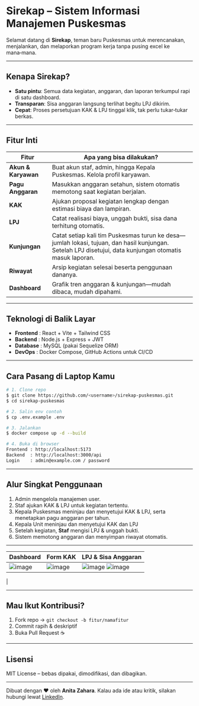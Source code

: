 # Sirekap – Sistem Informasi Manajemen Puskesmas

Selamat datang di **Sirekap**, teman baru Puskesmas untuk merencanakan, menjalankan, dan melaporkan program kerja tanpa pusing excel ke mana‑mana.

---

## Kenapa Sirekap?

* **Satu pintu**: Semua data kegiatan, anggaran, dan laporan terkumpul rapi di satu dashboard.
* **Transparan**: Sisa anggaran langsung terlihat begitu LPJ dikirim.
* **Cepat**: Proses persetujuan KAK & LPJ tinggal klik, tak perlu tukar‑tukar berkas.

---

## Fitur Inti

| Fitur               | Apa yang bisa dilakukan?                                                                                                                                               |
| ------------------- | ---------------------------------------------------------------------------                                                                                            |
| **Akun & Karyawan** | Buat akun staf, admin, hingga Kepala Puskesmas. Kelola profil karyawan.                                                                                                |
| **Pagu Anggaran**   | Masukkan anggaran setahun, sistem otomatis memotong saat kegiatan berjalan.                                                                                            |
| **KAK**             | Ajukan proposal kegiatan lengkap dengan estimasi biaya dan lampiran.                                                                                                   |
| **LPJ**             | Catat realisasi biaya, unggah bukti, sisa dana terhitung otomatis.                                                                                                     |
| **Kunjungan**       | Catat setiap kali tim Puskesmas turun ke desa—jumlah lokasi, tujuan, dan hasil kunjungan. Setelah LPJ disetujui, data kunjungan otomatis masuk laporan.                |
| **Riwayat**         | Arsip kegiatan selesai beserta penggunaan dananya.                                                                                                                     |
| **Dashboard**       | Grafik tren anggaran & kunjungan—mudah dibaca, mudah dipahami.                                                                                                         |

---

## Teknologi di Balik Layar

* **Frontend** : React + Vite + Tailwind CSS
* **Backend**  : Node.js + Express + JWT
* **Database** : MySQL (pakai Sequelize ORM)
* **DevOps**   : Docker Compose, GitHub Actions untuk CI/CD

---

## Cara Pasang di Laptop Kamu

```bash
# 1. Clone repo
$ git clone https://github.com/<username>/sirekap-puskesmas.git
$ cd sirekap-puskesmas

# 2. Salin env contoh
$ cp .env.example .env

# 3. Jalankan
$ docker compose up -d --build

# 4. Buka di browser
Frontend : http://localhost:5173
Backend  : http://localhost:3000/api
Login    : admin@example.com / password
```

---

## Alur Singkat Penggunaan

1. Admin mengelola manajemen user.
2. Staf ajukan KAK & LPJ untuk kegiatan tertentu.
3. Kepala Puskesmas meninjau dan menyetujui KAK & LPJ, serta menetapkan pagu anggaran per tahun.
4. Kepala Unit meninjau dan menyetujui KAK dan LPJ
5. Setelah kegiatan, **Staf** mengisi LPJ & unggah bukti.
6. Sistem memotong anggaran dan menyimpan riwayat otomatis.

---

| Dashboard                       | Form KAK                      | LPJ & Sisa Anggaran      |
| ------------------------------- | ----------------------------- | ------------------------ |
| ![image](https://github.com/user-attachments/assets/94d13198-4615-4904-ad46-718d619e47c6)| ![image](https://github.com/user-attachments/assets/b96e8fce-d492-41cb-8fd1-fce2924dec81) | ![image](https://github.com/user-attachments/assets/b29d576c-c840-4fb5-8007-88f1b0c4052b) ![image](https://github.com/user-attachments/assets/cb17df3b-bb0c-407c-8c7a-c0f0ccbea85d)
|


---

## Mau Ikut Kontribusi?

1. Fork repo → `git checkout -b fitur/namafitur`
2. Commit rapih & deskriptif
3. Buka Pull Request ☕️

---

## Lisensi

MIT License – bebas dipakai, dimodifikasi, dan dibagikan.

---

Dibuat dengan ❤ oleh **Anita Zahara**. Kalau ada ide atau kritik, silakan hubungi lewat [LinkedIn](https://www.linkedin.com/in/anitazaharaa/).
